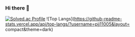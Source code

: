 ### Hi there 👋

<!--![pjj11005's GitHub stats](https://github-readme-stats.vercel.app/api?username=pjj11005&show_icons=true&theme=tokyonight)-->

[![Solved.ac Profile](http://mazassumnida.wtf/api/generate_badge?boj=pjj21)](https://solved.ac/pjj21) ![Top Langs](https://github-readme-stats.vercel.app/api/top-langs/?username=pjj11005&layout= compact&theme=dark)


<!--
**pjj11005/pjj11005** is a ✨ _special_ ✨ repository because its `README.md` (this file) appears on your GitHub profile.

Here are some ideas to get you started:

- 🔭 I’m currently working on ...
- 🌱 I’m currently learning ...
- 👯 I’m looking to collaborate on ...
- 🤔 I’m looking for help with ...
- 💬 Ask me about ...
- 📫 How to reach me: ...
- 😄 Pronouns: ...
- ⚡ Fun fact: ...
-->
